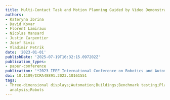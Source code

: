 ```yaml
---
title: Multi-Contact Task and Motion Planning Guided by Video Demonstration
authors:
- Kateryna Zorina
- David Kovar
- Florent Lamiraux
- Nicolas Mansard
- Justin Carpentier
- Josef Sivic
- Vladimir Petrik
date: '2023-01-01'
publishDate: '2025-07-19T16:32:15.097202Z'
publication_types:
- paper-conference
publication: '*2023 IEEE International Conference on Robotics and Automation (ICRA)*'
doi: 10.1109/ICRA48891.2023.10161551
tags:
- Three-dimensional displays;Automation;Buildings;Benchmark testing;Planning;Task
  analysis;Robots
---
```

